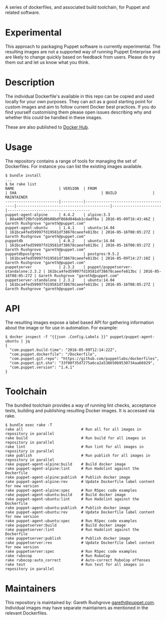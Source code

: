 A series of dockerfiles, and associated build toolchain, for Puppet and
related software.

# Experimental

This approach to packaging Puppet software is currently experimental.
The resulting images are not a supported way of running Puppet
Enterprise and are likely to change quickly based on feedback from
users. Please do try them out and let us know what you think.

# Description

The individual Dockerfile's available in this repo can be copied and
used locally for your own purposes. They can act as a good starting
point for custom images and aim to follow current Docker best practices.
If you do find yourself customising them please open issues describing
why and whether this could be handled in these images.

These are also published to [Docker Hub](https://hub.docker.com/puppet).

# Usage

The repository contains a range of tools for managing the set of
Dockerfiles. For instance you can list the existing images available.

```
$ bundle install
...
$ be rake list
NAME                    | VERSION  | FROM                                 | SHA                                      | BUILD                | MAINTAINER
------------------------|----------|--------------------------------------|------------------------------------------|----------------------|-------------------------------------
puppet-agent-alpine     | 4.4.2    | alpine:3.3                           | 80a406f29bfcb95d0b08bdf868d048ab1cdadf6a | 2016-05-09T16:43:46Z | Gareth Rushgrove "gareth@puppet.com"
puppet-agent-ubuntu     | 1.4.1    | ubuntu:14.04                         | 161bca4fed59997fd19581df38678caeefe813bc | 2016-05-16T08:05:27Z | Gareth Rushgrove "gareth@puppet.com"
puppetdb                | 4.0.2    | ubuntu:14.04                         | 161bca4fed59997fd19581df38678caeefe813bc | 2016-05-16T08:05:27Z | Gareth Rushgrove "gareth@puppet.com"
puppetdbpostgres        |          | postgres:9.5.2                       | 161bca4fed59997fd19581df38678caeefe813bc | 2016-05-09T14:27:10Z | Gareth Rushgrove "gareth@puppet.com"
puppetserver            | 2.3.2    | puppet/puppetserver-standalone:2.3.2 | 161bca4fed59997fd19581df38678caeefe813bc | 2016-05-16T08:05:27Z | Gareth Rushgrove "gareth@puppet.com"
puppetserver-standalone | 2.3.2    | ubuntu:14.04                         | 161bca4fed59997fd19581df38678caeefe813bc | 2016-05-16T08:05:27Z | Gareth Rushgrove "gareth@puppet.com"
```

# API

The resulting images expose a label based API for gathering information
about the image or for use in automation. For example:

```
$ docker inspect -f "{{json .Config.Labels }}" puppet/puppet-agent-ubuntu | jq
{
  "com.puppet.build-time": "2016-05-09T12:14:22Z",
  "com.puppet.dockerfile": "/Dockerfile",
  "com.puppet.git.repo": "https://github.com/puppetlabs/dockerfiles",
  "com.puppet.git.sha": "33f00f35d7275a6ca2a538650b9530734aa66929",
  "com.puppet.version": "1.4.1"
}
```

# Toolchain

The bundled toolchain provides a way of running lint checks, acceptance
tests, building and publishing resulting Docker images. It is accessed via rake.

```
$ bundle exec rake -T
rake all                          # Run all for all images in repository in parallel
rake build                        # Run build for all images in repository in parallel
rake lint                         # Run lint for all images in repository in parallel
rake publish                      # Run publish for all images in repository in parallel
rake puppet-agent-alpine:build    # Build docker image
rake puppet-agent-alpine:lint     # Run Hadolint against the Dockerfile
rake puppet-agent-alpine:publish  # Publish docker image
rake puppet-agent-alpine:rev      # Update Dockerfile label content for new version
rake puppet-agent-alpine:spec     # Run RSpec code examples
rake puppet-agent-ubuntu:build    # Build docker image
rake puppet-agent-ubuntu:lint     # Run Hadolint against the Dockerfile
rake puppet-agent-ubuntu:publish  # Publish docker image
rake puppet-agent-ubuntu:rev      # Update Dockerfile label content for new version
rake puppet-agent-ubuntu:spec     # Run RSpec code examples
rake puppetserver:build           # Build docker image
rake puppetserver:lint            # Run Hadolint against the Dockerfile
rake puppetserver:publish         # Publish docker image
rake puppetserver:rev             # Update Dockerfile label content for new version
rake puppetserver:spec            # Run RSpec code examples
rake rubocop                      # Run RuboCop
rake rubocop:auto_correct         # Auto-correct RuboCop offenses
rake test                         # Run test for all images in repository in parallel
```

# Maintainers

This repository is maintained by: Gareth Rushgrove <gareth@puppet.com>.
Individual images may have separate maintainers as mentioned in the
relevant Dockerfiles.
